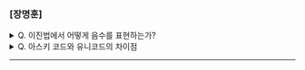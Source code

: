 ### [장명훈]

<details>
  <summary> Q. 이진법에서 어떻게 음수를 표현하는가? </summary>
  
  2의 보수. 모든 0과 1을 뒤집고 1을 더한다.	
  
</details>

<details>
  <summary> Q. 아스키 코드와 유니코드의 차이점 </summary>
  
  - 아스키 코드
    - <ins>1byte</ins>로 문자를 표현하는 방식
    - 알파벳, 아라비아 숫자, 일부 특수문자 포함해서 128개까지 표현 가능
    - 1비트는 오류 검출을 위한 패리티 비트(parity bit)
     
  - 유니코드
    - 1~4byte로 인코딩하는 <ins>가변 길이 인코딩</ins> 방식
    - 모든 언어, 특수 문자, 이모티콘까지 표현하기 위해 탄생
    - 인코딩 방식 <ins>utf-8(Unicode Transformation Format)</ins>
</details>

---
